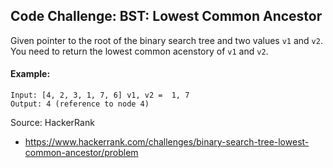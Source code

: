 ## Code Challenge: BST: Lowest Common Ancestor
Given pointer to the root of the binary search tree and two values `v1` and `v2`. You need to return the lowest common acenstory of `v1` and `v2`. 

#### Example:
```
Input: [4, 2, 3, 1, 7, 6] v1, v2 =  1, 7
Output: 4 (reference to node 4)
```

Source: HackerRank 
* https://www.hackerrank.com/challenges/binary-search-tree-lowest-common-ancestor/problem